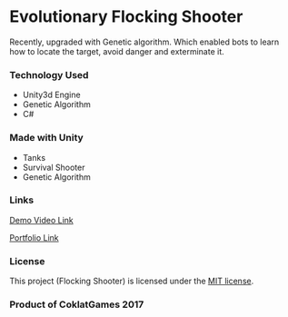 # Evolutionary Flocking Shooter
Recently, upgraded with Genetic algorithm. Which enabled bots to learn how to locate the target, avoid danger and exterminate it. 

### Technology Used
 *  Unity3d Engine
 *  Genetic Algorithm
 *  C#
 
### Made with Unity
 *  Tanks
 *  Survival Shooter
 *  Genetic Algorithm
 
### Links
[Demo Video Link](http://www.youtube.com/watch?v=A9k6WBoY548 "Evolutionary Flocking Shooter")

[Portfolio Link](https://suhaibashraf.github.io/Portfolio/evolutionary-flocking-shooter)

### License
This project (Flocking Shooter) is licensed under the [MIT license](https://github.com/heronimus/FlockingShooter/blob/master/LICENSE.TXT).

### Product of CoklatGames 2017
